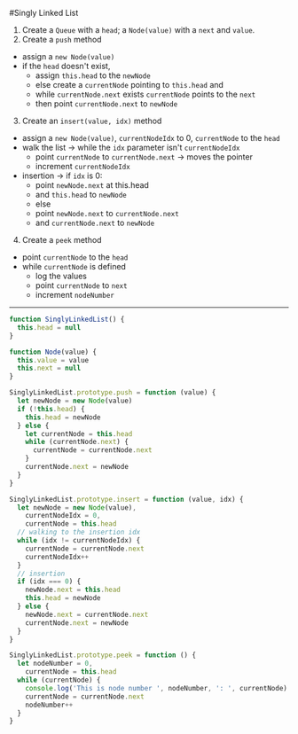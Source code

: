 #Singly Linked List

1. Create a `Queue` with a `head`; a `Node(value)` with a `next` and `value`.
2. Create a `push` method
- assign a `new Node(value)`
- if the `head` doesn't exist, 
  - assign `this.head` to the `newNode` 
  - else create a `currentNode` pointing to `this.head` and
  - while `currentNode.next` exists `currentNode` points to the `next`
  - then point `currentNode.next` to `newNode`
3. Create an `insert(value, idx)` method
  - assign a `new Node(value)`, `currentNodeIdx` to 0, `currentNode` to the `head`
  - walk the list -> while the `idx` parameter isn't `currentNodeIdx`
    - point `currentNode` to `currentNode.next` -> moves the pointer
    - increment `currentNodeIdx`
  - insertion -> if `idx` is 0:
    - point `newNode.next` at this.head
    - and `this.head` to `newNode`
    - else
    - point `newNode.next` to `currentNode.next`
    - and `currentNode.next` to `newNode`
4. Create a `peek` method
  - point `currentNode` to the `head`
  - while `currentNode` is defined
    - log the values
    - point `currentNode` to `next`
    - increment `nodeNumber`

------

```js
function SinglyLinkedList() {
  this.head = null
}

function Node(value) {
  this.value = value
  this.next = null
}

SinglyLinkedList.prototype.push = function (value) {
  let newNode = new Node(value)
  if (!this.head) {
    this.head = newNode
  } else {
    let currentNode = this.head
    while (currentNode.next) {
      currentNode = currentNode.next
    }
    currentNode.next = newNode
  }
}

SinglyLinkedList.prototype.insert = function (value, idx) {
  let newNode = new Node(value),
    currentNodeIdx = 0,
    currentNode = this.head
  // walking to the insertion idx
  while (idx != currentNodeIdx) {
    currentNode = currentNode.next
    currentNodeIdx++
  }
  // insertion 
  if (idx === 0) {
    newNode.next = this.head
    this.head = newNode
  } else {
    newNode.next = currentNode.next
    currentNode.next = newNode
  }
}

SinglyLinkedList.prototype.peek = function () {
  let nodeNumber = 0,
    currentNode = this.head
  while (currentNode) {
    console.log('This is node number ', nodeNumber, ': ', currentNode)
    currentNode = currentNode.next
    nodeNumber++
  }
}
```